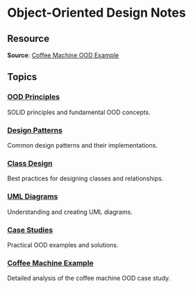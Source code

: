 # Object-Oriented Design Notes

## Resource
**Source**: [Coffee Machine OOD Example](https://www.cs.unibo.it/~cianca/wwwpages/ids/esempi/coffee.pdf)

## Topics

### [OOD Principles](./ood-principles.md)
SOLID principles and fundamental OOD concepts.

### [Design Patterns](./design-patterns.md)
Common design patterns and their implementations.

### [Class Design](./class-design.md)
Best practices for designing classes and relationships.

### [UML Diagrams](./uml-diagrams.md)
Understanding and creating UML diagrams.

### [Case Studies](./case-studies.md)
Practical OOD examples and solutions.

### [Coffee Machine Example](./coffee-machine.md)
Detailed analysis of the coffee machine OOD case study.
